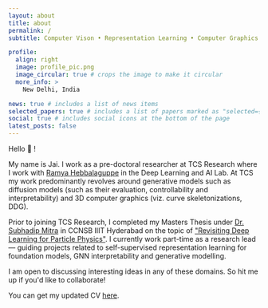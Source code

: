 ```yaml
---
layout: about
title: about
permalink: /
subtitle: Computer Vison • Representation Learning • Computer Graphics • AI4Science

profile:
  align: right
  image: profile_pic.png
  image_circular: true # crops the image to make it circular
  more_info: >
    New Delhi, India

news: true # includes a list of news items
selected_papers: true # includes a list of papers marked as "selected={true}"
social: true # includes social icons at the bottom of the page
latest_posts: false
---
```


Hello 👋 !

My name is Jai. I work as a pre-doctoral researcher at TCS Research where I work with [Ramya Hebbalaguppe](https://rhebbalaguppe.github.io/) in the Deep Learning and AI Lab. At TCS my work predominantly revolves around generative models such as diffusion models (such as their evaluation, controllability and interpretability) and 3D computer graphics (viz. curve skeletonizations, DDG).

Prior to joining TCS Research, I completed my Masters Thesis under [Dr. Subhadip Mitra](https://sites.google.com/site/subhadipmitra/) in CCNSB IIIT Hyderabad on the topic of ["Revisiting Deep Learning for Particle Physics"](https://web2py.iiit.ac.in/research_centres/publications/view_publication/mastersthesis/1269). I currently work part-time as a research lead — guiding projects related to self-supervised representation learning for foundation models, GNN interpretability and generative modelling.

I am open to discussing interesting ideas in any of these domains. So hit me up if you'd like to collaborate!

You can get my updated CV [here](https://drive.google.com/file/d/1xk3wYx-_JzehZe1O56wq5qxsd2hayotX/view?usp=sharing).
